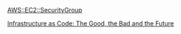 [AWS::EC2::SecurityGroup](https://docs.aws.amazon.com/AWSCloudFormation/latest/UserGuide/aws-resource-ec2-securitygroup.html)  


[Infrastructure as Code: The Good, the Bad and the Future](https://humanitec.com/blog/infrastructure-as-code-the-good-the-bad-and-the-future)
